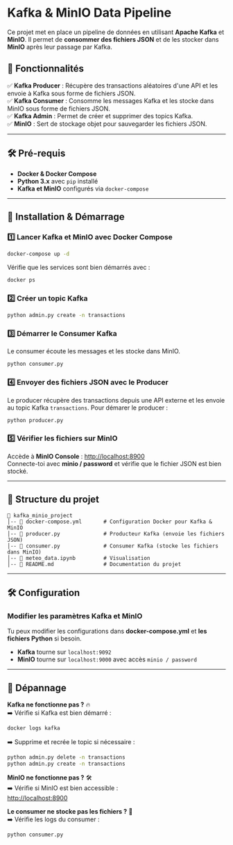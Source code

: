 # Kafka & MinIO Data Pipeline

Ce projet met en place un pipeline de données en utilisant **Apache Kafka** et **MinIO**. Il permet de **consommer des fichiers JSON** et de les stocker dans **MinIO** après leur passage par Kafka.

## 📌 Fonctionnalités

✅ **Kafka Producer** : Récupère des transactions aléatoires d'une API et les envoie à Kafka sous forme de fichiers JSON.\
✅ **Kafka Consumer** : Consomme les messages Kafka et les stocke dans MinIO sous forme de fichiers JSON.\
✅ **Kafka Admin** : Permet de créer et supprimer des topics Kafka.\
✅ **MinIO** : Sert de stockage objet pour sauvegarder les fichiers JSON.

---

## 🛠️ Pré-requis

- **Docker & Docker Compose**
- **Python 3.x** avec `pip` installé
- **Kafka et MinIO** configurés via `docker-compose`

---

## 🚀 Installation & Démarrage

### 1️⃣ Lancer Kafka et MinIO avec Docker Compose

```sh
docker-compose up -d
```

Vérifie que les services sont bien démarrés avec :

```sh
docker ps
```

### 2️⃣ Créer un topic Kafka

```sh
python admin.py create -n transactions
```

### 3️⃣ Démarrer le Consumer Kafka

Le consumer écoute les messages et les stocke dans MinIO.

```sh
python consumer.py
```

### 4️⃣ Envoyer des fichiers JSON avec le Producer

Le producer récupère des transactions depuis une API externe et les envoie au topic Kafka `transactions`. Pour démarer le producer :

```sh
python producer.py
```

### 5️⃣ Vérifier les fichiers sur MinIO

Accède à **MinIO Console** : [http://localhost:8900](http://localhost:8900)\
Connecte-toi avec **minio / password** et vérifie que le fichier JSON est bien stocké.

---

## 📂 Structure du projet

```
📁 kafka_minio_project
│-- 📜 docker-compose.yml       # Configuration Docker pour Kafka & MinIO
│-- 📜 producer.py              # Producteur Kafka (envoie les fichiers JSON)
│-- 📜 consumer.py              # Consumer Kafka (stocke les fichiers dans MinIO)
│-- 📜 meteo_data.ipynb         # Visualisation
│-- 📜 README.md                # Documentation du projet
```

---

## 🛠️ Configuration

### Modifier les paramètres Kafka et MinIO

Tu peux modifier les configurations dans **docker-compose.yml** et **les fichiers Python** si besoin.

- **Kafka** tourne sur `localhost:9092`
- **MinIO** tourne sur `localhost:9000` avec accès `minio / password`

---

## 🐛 Dépannage

**Kafka ne fonctionne pas ?** 🔥\
➡️ Vérifie si Kafka est bien démarré :

```sh
docker logs kafka
```

➡️ Supprime et recrée le topic si nécessaire :

```sh
python admin.py delete -n transactions
python admin.py create -n transactions
```

**MinIO ne fonctionne pas ?** 🛠️\
➡️ Vérifie si MinIO est bien accessible :\
[http://localhost:8900](http://localhost:8900)

**Le consumer ne stocke pas les fichiers ?** 🤔\
➡️ Vérifie les logs du consumer :

```sh
python consumer.py
```
